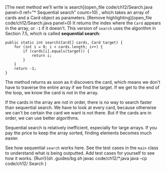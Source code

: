 [The next method we’ll write is search](open_file code/ch12/Search.java panel=0 ref="* Sequential search" count=10) , which takes an array of cards and a Card object as parameters. 
[Remove highlighting](open_file code/ch12/Search.java panel=0)
 It returns the index where the `Card` appears in the array, or `-1` if it doesn't. This version of `search` uses the algorithm in Section 7.5, which is called **sequential search**:


```code
public static int search(Card[] cards, Card target) {
    for (int i = 0; i < cards.length; i++) {
        if (cards[i].equals(target)) {
            return i;
        }
    }
    return -1;
}
```


The method returns as soon as it discovers the card, which means we don't have to traverse the entire array if we find the target. If we get to the end of the loop, we know the card is not in the array.


If the cards in the array are not in order, there is no way to search faster than sequential search. We have to look at every card, because otherwise we can't be certain the card we want is not there. But if the cards are in order, we can use better algorithms.

Sequential search is relatively inefficient, especially for large arrays. If you pay the price to keep the array sorted, finding elements becomes much easier.

See how sequential ``search`` works here. See the test cases in the ``main`` class to understand what is being outputted. Add test cases for yourself to see how it works.
{Run!}(sh .guides/bg.sh javac code/ch12/*.java java -cp code/ch12/ Search )
